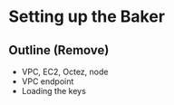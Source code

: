 # Setting up the Baker

## Outline (Remove)

- VPC, EC2, Octez, node
- VPC endpoint
- Loading the keys
